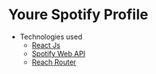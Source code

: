 # Youre Spotify Profile

- Technologies used
  - <a href="https://github.com/facebook/create-react-app">React Js</a>
  - <a href="https://developer.spotify.com/documentation/web-api/">Spotify Web API</a>
  - <a href="/">Reach Router</a>
       
      
